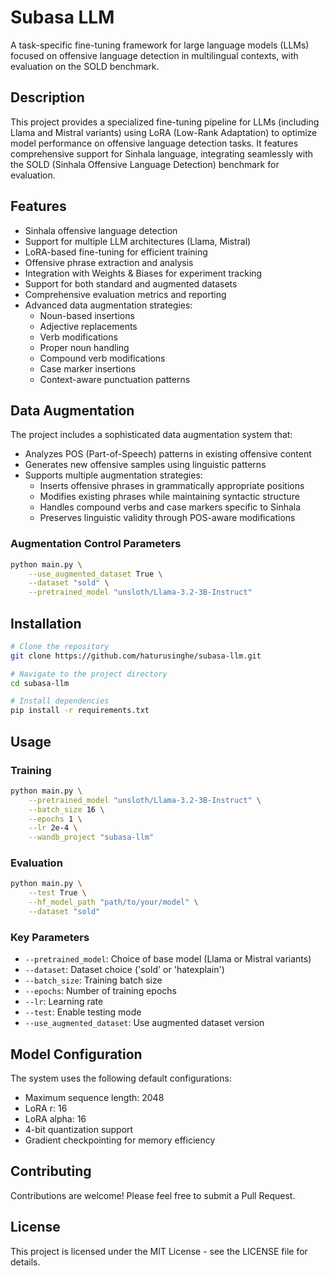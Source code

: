 # Subasa LLM

A task-specific fine-tuning framework for large language models (LLMs) focused on offensive language detection in multilingual contexts, with evaluation on the SOLD benchmark.

## Description

This project provides a specialized fine-tuning pipeline for LLMs (including Llama and Mistral variants) using LoRA (Low-Rank Adaptation) to optimize model performance on offensive language detection tasks. It features comprehensive support for Sinhala language, integrating seamlessly with the SOLD (Sinhala Offensive Language Detection) benchmark for evaluation.

## Features

- Sinhala offensive language detection 
- Support for multiple LLM architectures (Llama, Mistral)
- LoRA-based fine-tuning for efficient training
- Offensive phrase extraction and analysis
- Integration with Weights & Biases for experiment tracking
- Support for both standard and augmented datasets
- Comprehensive evaluation metrics and reporting
- Advanced data augmentation strategies:
  - Noun-based insertions
  - Adjective replacements
  - Verb modifications
  - Proper noun handling
  - Compound verb modifications
  - Case marker insertions
  - Context-aware punctuation patterns

## Data Augmentation

The project includes a sophisticated data augmentation system that:

- Analyzes POS (Part-of-Speech) patterns in existing offensive content
- Generates new offensive samples using linguistic patterns
- Supports multiple augmentation strategies:
  - Inserts offensive phrases in grammatically appropriate positions
  - Modifies existing phrases while maintaining syntactic structure
  - Handles compound verbs and case markers specific to Sinhala
  - Preserves linguistic validity through POS-aware modifications

### Augmentation Control Parameters

```bash
python main.py \
    --use_augmented_dataset True \
    --dataset "sold" \
    --pretrained_model "unsloth/Llama-3.2-3B-Instruct"
```

## Installation

```bash
# Clone the repository
git clone https://github.com/haturusinghe/subasa-llm.git

# Navigate to the project directory
cd subasa-llm

# Install dependencies
pip install -r requirements.txt
```

## Usage

### Training

```bash
python main.py \
    --pretrained_model "unsloth/Llama-3.2-3B-Instruct" \
    --batch_size 16 \
    --epochs 1 \
    --lr 2e-4 \
    --wandb_project "subasa-llm"
```

### Evaluation

```bash
python main.py \
    --test True \
    --hf_model_path "path/to/your/model" \
    --dataset "sold"
```

### Key Parameters

- `--pretrained_model`: Choice of base model (Llama or Mistral variants)
- `--dataset`: Dataset choice ('sold' or 'hatexplain')
- `--batch_size`: Training batch size
- `--epochs`: Number of training epochs
- `--lr`: Learning rate
- `--test`: Enable testing mode
- `--use_augmented_dataset`: Use augmented dataset version

## Model Configuration

The system uses the following default configurations:
- Maximum sequence length: 2048
- LoRA r: 16
- LoRA alpha: 16
- 4-bit quantization support
- Gradient checkpointing for memory efficiency

## Contributing

Contributions are welcome! Please feel free to submit a Pull Request.

## License

This project is licensed under the MIT License - see the LICENSE file for details.

